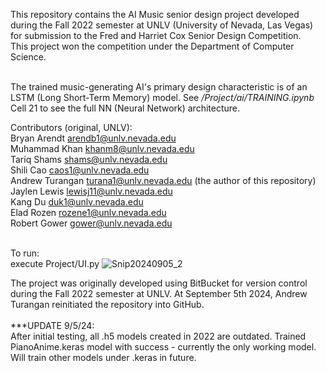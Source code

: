 This repository contains the AI Music senior design project developed during the Fall 2022 semester at UNLV (University of Nevada, Las Vegas) for submission to the Fred and Harriet Cox Senior Design Competition.<br>
This project won the competition under the Department of Computer Science.<br><br>

The trained music-generating AI's primary design characteristic is of an LSTM (Long Short-Term Memory) model. See */Project/ai/TRAINING.ipynb* Cell 21 to see the full NN (Neural Network) architecture.<br>

Contributors (original, UNLV):<br>
Bryan Arendt arendb1@unlv.nevada.edu <br>
Muhammad Khan khanm8@unlv.nevada.edu <br>
Tariq Shams shams@unlv.nevada.edu <br>
Shili Cao caos1@unlv.nevada.edu <br>
Andrew Turangan turana1@unlv.nevada.edu (the author of this repository) <br>
Jaylen Lewis lewisj11@unlv.nevada.edu <br>
Kang Du duk1@unlv.nevada.edu <br>
Elad Rozen rozene1@unlv.nevada.edu<br>
Robert Gower gower@unlv.nevada.edu <br><br>

To run:<br>
execute Project/UI.py
![Snip20240905_2](https://github.com/user-attachments/assets/98acd4ca-69c7-4af9-9797-b2cf4237a288)


The project was originally developed using BitBucket for version control during the Fall 2022 semester at UNLV. At September 5th 2024, Andrew Turangan reinitiated the repository into GitHub.<br><br>
***UPDATE 9/5/24:<br>
After initial testing, all .h5 models created in 2022 are outdated. Trained PianoAnime.keras model with success - currently the only working model. Will train other models under .keras in future.
